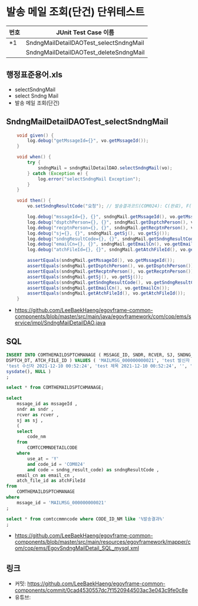 # 발송 메일 조회(단건) 단위테스트

|번호|JUnit Test Case 이름|
|-|-|
|*1|SndngMailDetailDAOTest_selectSndngMail|
||SndngMailDetailDAOTest_deleteSndngMail|

## 행정표준용어.xls

- selectSndngMail
- select Sndng Mail
- 발송 메일 조회(단건)

## SndngMailDetailDAOTest_selectSndngMail

```java
	void given() {
		log.debug("getMssageId={}", vo.getMssageId());
	}

	void when() {
		try {
			sndngMail = sndngMailDetailDAO.selectSndngMail(vo);
		} catch (Exception e) {
			log.error("selectSndngMail Exception");
		}
	}

	void then() {
		vo.setSndngResultCode("요청"); // 발송결과코드(COM024): C(완료), F(실패), R(요청)

		log.debug("mssageId={}, {}", sndngMail.getMssageId(), vo.getMssageId());
		log.debug("dsptchPerson={}, {}", sndngMail.getDsptchPerson(), vo.getDsptchPerson());
		log.debug("recptnPerson={}, {}", sndngMail.getRecptnPerson(), vo.getRecptnPerson());
		log.debug("sj={}, {}", sndngMail.getSj(), vo.getSj());
		log.debug("sndngResultCode={}, {}", sndngMail.getSndngResultCode(), vo.getSndngResultCode());
		log.debug("emailCn={}, {}", sndngMail.getEmailCn(), vo.getEmailCn());
		log.debug("atchFileId={}, {}", sndngMail.getAtchFileId(), vo.getAtchFileId());

		assertEquals(sndngMail.getMssageId(), vo.getMssageId());
		assertEquals(sndngMail.getDsptchPerson(), vo.getDsptchPerson());
		assertEquals(sndngMail.getRecptnPerson(), vo.getRecptnPerson());
		assertEquals(sndngMail.getSj(), vo.getSj());
		assertEquals(sndngMail.getSndngResultCode(), vo.getSndngResultCode());
		assertEquals(sndngMail.getEmailCn(), vo.getEmailCn());
		assertEquals(sndngMail.getAtchFileId(), vo.getAtchFileId());
	}
```

- https://github.com/LeeBaekHaeng/egovframe-common-components/blob/master/src/main/java/egovframework/com/cop/ems/service/impl/SndngMailDetailDAO.java

## SQL

```sql
INSERT INTO COMTHEMAILDSPTCHMANAGE ( MSSAGE_ID, SNDR, RCVER, SJ, SNDNG_RESULT_CODE, EMAIL_CN, 
DSPTCH_DT, ATCH_FILE_ID ) VALUES ( 'MAILMSG_000000000021', 'test 발신자 2021-12-10 00:52:24', 
'test 수신자 2021-12-10 00:52:24', 'test 제목 2021-12-10 00:52:24', '', 'test 이메일내용 2021-12-10 00:52:24', 
sysdate(), NULL )
;

select * from COMTHEMAILDSPTCHMANAGE;

select
    mssage_id as mssageId ,
    sndr as sndr ,
    rcver as rcver ,
    sj as sj ,
    (
    select
        code_nm
    from
        COMTCCMMNDETAILCODE
    where
        use_at = 'Y'
        and code_id = 'COM024'
        and code = sndng_result_code) as sndngResultCode ,
    email_cn as email_cn ,
    atch_file_id as atchFileId
from
    COMTHEMAILDSPTCHMANAGE
where
    mssage_id = 'MAILMSG_000000000021'
;

select * from comtccmmncode where CODE_ID_NM like '%발송결과%'
;
```

- https://github.com/LeeBaekHaeng/egovframe-common-components/blob/master/src/main/resources/egovframework/mapper/com/cop/ems/EgovSndngMailDetail_SQL_mysql.xml

## 링크

- 커밋: https://github.com/LeeBaekHaeng/egovframe-common-components/commit/0cad4530557dc7f1520944503ac3e043c9fe0c8e
- 유튜브: 
